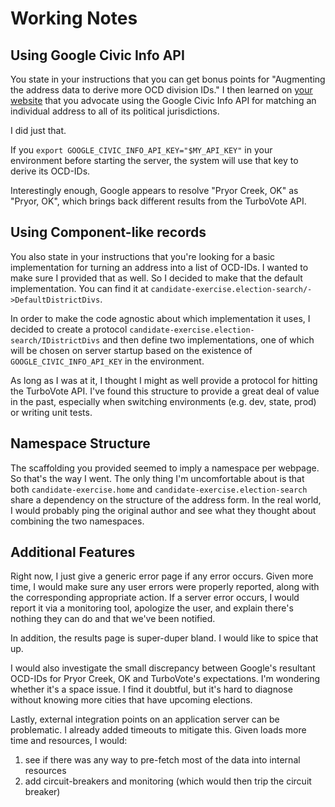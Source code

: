 # Working Notes
## Using Google Civic Info API
You state in your instructions that you can get bonus points for "Augmenting
the address data to derive more OCD division IDs." I then learned on [your
website](https://democracy.works/elections-api/) that you advocate using the
Google Civic Info API for matching an individual address to all of its
political jurisdictions.

I did just that.

If you `export GOOGLE_CIVIC_INFO_API_KEY="$MY_API_KEY"` in your environment
before starting the server, the system will use that key to derive its OCD-IDs.

Interestingly enough, Google appears to resolve "Pryor Creek, OK" as "Pryor,
OK", which brings back different results from the TurboVote API.

## Using Component-like records
You also state in your instructions that you're looking for a basic
implementation for turning an address into a list of OCD-IDs. I wanted to make
sure I provided that as well. So I decided to make that the default
implementation. You can find it at
`candidate-exercise.election-search/->DefaultDistrictDivs`.

In order to make the code agnostic about which implementation it uses, I
decided to create a protocol
`candidate-exercise.election-search/IDistrictDivs` and then define two
implementations, one of which will be chosen on server startup based on the
existence of `GOOGLE_CIVIC_INFO_API_KEY` in the environment.

As long as I was at it, I thought I might as well provide a protocol for
hitting the TurboVote API. I've found this structure to provide a great deal of
value in the past, especially when switching environments (e.g. dev, state,
prod) or writing unit tests.

## Namespace Structure
The scaffolding you provided seemed to imply a namespace per webpage. So that's
the way I went. The only thing I'm uncomfortable about is that both
`candidate-exercise.home` and `candidate-exercise.election-search` share a
dependency on the structure of the address form. In the real world, I would
probably ping the original author and see what they thought about combining the
two namespaces.

## Additional Features
Right now, I just give a generic error page if any error occurs. Given more
time, I would make sure any user errors were properly reported, along with the
corresponding appropriate action. If a server error occurs, I would report it
via a monitoring tool, apologize the user, and explain there's nothing they can
do and that we've been notified.

In addition, the results page is super-duper bland. I would like to spice that
up.

I would also investigate the small discrepancy between Google's resultant
OCD-IDs for Pryor Creek, OK and TurboVote's expectations. I'm wondering whether
it's a space issue. I find it doubtful, but it's hard to diagnose without
knowing more cities that have upcoming elections.

Lastly, external integration points on an application server can be
problematic. I already added timeouts to mitigate this. Given loads more time
and resources, I would:

1. see if there was any way to pre-fetch most of the data into internal resources
2. add circuit-breakers and monitoring (which would then trip the circuit breaker)
